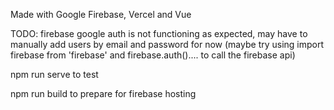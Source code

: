 Made with Google Firebase, Vercel and Vue

TODO: firebase google auth is not functioning as expected, may have to manually add users by email and password for now
(maybe try using import firebase from 'firebase' and firebase.auth().... to call the firebase api)

npm run serve to test

npm run build to prepare for firebase hosting